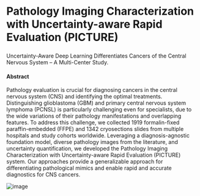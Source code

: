 # Pathology Imaging Characterization with Uncertainty-aware Rapid Evaluation (PICTURE)
###
Uncertainty-Aware Deep Learning Differentiates Cancers of the Central Nervous System – A Multi-Center Study.
#### Abstract

Pathology evaluation is crucial for diagnosing cancers in the central nervous system (CNS) and identifying the optimal treatments. Distinguishing glioblastoma (GBM) and primary central nervous system lymphoma (PCNSL) is particularly challenging even for specialists, due to the wide variations of their pathology manifestations and overlapping features. To address this challenge, we collected 1919 formalin-fixed paraffin-embedded (FFPE) and 1342 cryosections slides from multiple hospitals and study cohorts worldwide. Leveraging a diagnosis-agnostic foundation model, diverse pathology images from the literature, and uncertainty quantification, we developed the Pathology Imaging Characterization with Uncertainty-aware Rapid Evaluation (PICTURE) system. Our approaches provide a generalizable approach for differentiating pathological mimics and enable rapid and accurate diagnostics for CNS cancers.

![image](https://github.com/hms-dbmi/PICTURE/assets/31292151/f8c185a0-4346-41ac-8450-0a8c473f07e6)
